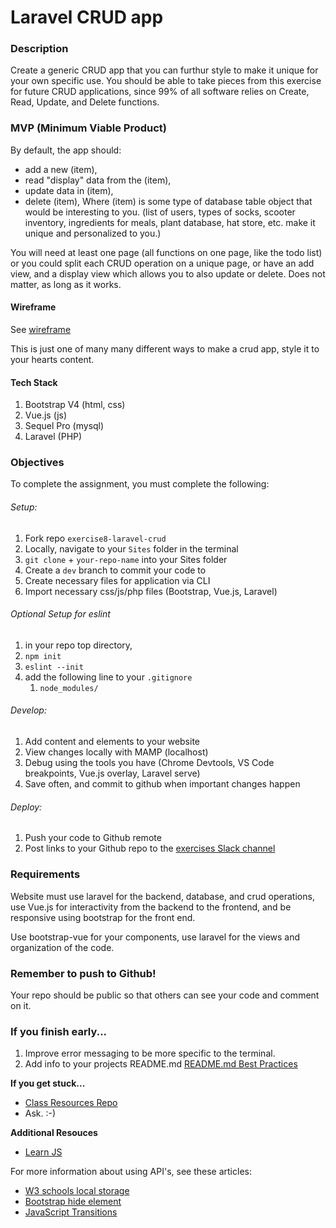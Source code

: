 # Laravel CRUD app

### Description

Create a generic CRUD app that you can furthur style to make it unique for your own specific use. You should be able to take pieces from this exercise for future CRUD applications, since 99% of all software relies on Create, Read, Update, and Delete functions.

### MVP (Minimum Viable Product)

By default, the app should:
* add a new (item),
* read "display" data from the (item), 
* update data in (item),
* delete (item),
Where (item) is some type of database table object that would be interesting to you. (list of users, types of socks, scooter inventory, ingredients for meals, plant database, hat store, etc. make it unique and personalized to you.)

You will need at least one page (all functions on one page, like the todo list) or you could split each CRUD operation on a unique page, or have an add view, and a display view which allows you to also update or delete. Does not matter, as long as it works.

#### Wireframe

See [wireframe]()

This is just one of many many different ways to make a crud app, style it to your hearts content. 

#### Tech Stack

1. Bootstrap V4 (html, css)
2. Vue.js (js)
3. Sequel Pro (mysql)
4. Laravel (PHP)

### Objectives

To complete the assignment, you must complete the following:
###### Setup:
1. Fork repo `exercise8-laravel-crud`
2. Locally, navigate to your `Sites` folder in the terminal
3. `git clone` + `your-repo-name` into your Sites folder
4. Create a `dev` branch to commit your code to
5. Create necessary files for application via CLI
6. Import necessary css/js/php files (Bootstrap, Vue.js, Laravel)

###### Optional Setup for eslint
1. in your repo top directory, 
2. `npm init`
3. `eslint --init`
4. add the following line to your `.gitignore`
   1. `node_modules/`

###### Develop:
1. Add content and elements to your website
2. View changes locally with MAMP (localhost)
3. Debug using the tools you have (Chrome Devtools, VS Code breakpoints, Vue.js overlay, Laravel serve)
4. Save often, and commit to github when important changes happen
###### Deploy:
1. Push your code to Github remote
2. Post links to your Github repo to the [exercises Slack channel](https://bootcamp-s19.slack.com/messages/CGD9QUH6E/)

### Requirements

Website must use laravel for the backend, database, and crud operations, use Vue.js for interactivity from the backend to the frontend, and be responsive using bootstrap for the front end.

Use bootstrap-vue for your components, use laravel for the views and organization of the code. 

### Remember to push to Github!

Your repo should be public so that others can see your code and comment on it.

### If you finish early...
1. Improve error messaging to be more specific to the terminal.
2. Add info to your projects README.md [README.md Best Practices](https://gist.github.com/PurpleBooth/109311bb0361f32d87a2)

**If you get stuck...**
- [Class Resources Repo](https://github.com/bootcamp-s19/Resources#resources)
- Ask. :-)

**Additional Resouces**
- [Learn JS](https://www.w3schools.com/js/)

For more information about using API's, see these articles:

- [W3 schools local storage](https://www.w3schools.com/html/html5_webstorage.asp)
- [Bootstrap hide element](https://getbootstrap.com/docs/4.0/utilities/display/#hiding-elements)
- [JavaScript Transitions](https://css-tricks.com/controlling-css-animations-transitions-javascript/)

